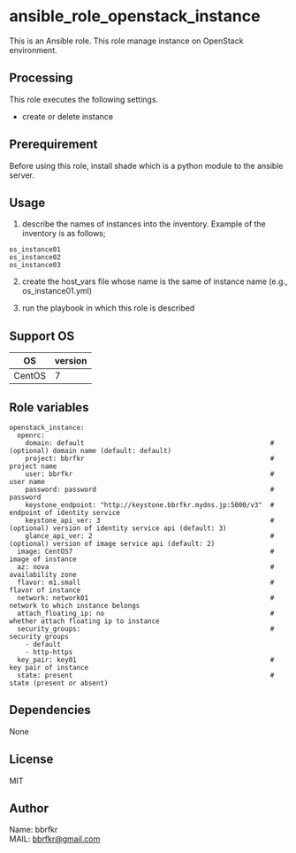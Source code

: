 # ansible_role_openstack_instance

This is an Ansible role. This role manage instance on OpenStack environment.

## Processing
This role executes the following settings.

* create or delete instance

## Prerequirement
Before using this role, install shade which is a python module to the ansible server.

## Usage
1. describe the names of instances into the inventory. Example of the inventory is as follows;
```
os_instance01
os_instance02
os_instance03
```
2. create the host_vars file whose name is the same of instance name (e.g., os_instance01.yml)

3. run the playbook in which this role is described 

## Support OS

| OS | version |
|----|---------|
|CentOS|7|

## Role variables
```
openstack_instance:
  openrc:                 
    domain: default                                               # (optional) domain name (default: default)
    project: bbrfkr                                               # project name
    user: bbrfkr                                                  # user name
    password: password                                            # password
    keystone_endpoint: "http://keystone.bbrfkr.mydns.jp:5000/v3"  # endpoint of identity service
    keystone_api_ver: 3                                           # (optional) version of identity service api (default: 3)
    glance_api_ver: 2                                             # (optional) version of image service api (default: 2)
  image: CentOS7                                                  # image of instance
  az: nova                                                        # availability zone
  flavor: m1.small                                                # flavor of instance
  network: network01                                              # network to which instance belongs
  attach_floating_ip: no                                          # whether attach floating ip to instance
  security_groups:                                                # security groups
    - default
    - http-https
  key_pair: key01                                                 # key pair of instance
  state: present                                                  # state (present or absent)
```

## Dependencies
None

## License
MIT

## Author
Name: bbrfkr  
MAIL: bbrfkr@gmail.com

